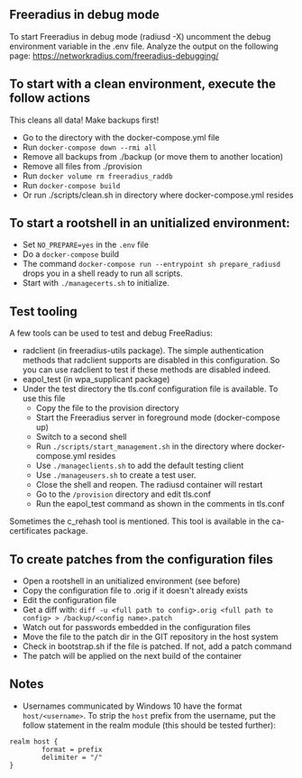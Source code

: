 ## Freeradius in debug mode
To start Freeradius in debug mode (radiusd -X) uncomment the debug environment variable in the .env file. Analyze the output on the following page: https://networkradius.com/freeradius-debugging/

## To start with a clean environment, execute the follow actions
This cleans all data! Make backups first!
- Go to the directory with the docker-compose.yml file
- Run `docker-compose down --rmi all`
- Remove all backups from ./backup (or move them to another location)
- Remove all files from ./provision
- Run `docker volume rm freeradius_raddb`
- Run `docker-compose build`
- Or run ./scripts/clean.sh in directory where docker-compose.yml resides

## To start a rootshell in an unitialized environment:
- Set `NO_PREPARE=yes` in the `.env` file
- Do a `docker-compose` build
- The command `docker-compose run --entrypoint sh prepare_radiusd` drops you in a shell ready to run all scripts.
- Start with `./managecerts.sh` to initialize.

## Test tooling
A few tools can be used to test and debug FreeRadius:
- radclient (in freeradius-utils package). The simple authentication methods that radclient supports are disabled in this configuration. So you can use radclient to test if these methods are disabled indeed.
- eapol_test (in wpa_supplicant package)
- Under the test directory the tls.conf configuration file is available. To use this file
  - Copy the file to the provision directory
  - Start the Freeradius server in foreground mode (docker-compose up)
  - Switch to a second shell
  - Run `./scripts/start_management.sh` in the directory where docker-compose.yml resides
  - Use `./manageclients.sh` to add the default testing client
  - Use `./manageusers.sh` to create a test user.
  - Close the shell and reopen. The radiusd container will restart
  - Go to the `/provision` directory and edit tls.conf
  - Run the eapol_test command as shown in the comments in tls.conf

Sometimes the c_rehash tool is mentioned. This tool is available in the ca-certificates package.
 
## To create patches from the configuration files
- Open a rootshell in an unitialized environment (see before)
- Copy the configuration file to <config name>.orig if it doesn't already exists
- Edit the configuration file
- Get a diff with: `diff -u <full path to config>.orig <full path to config> > /backup/<config name>.patch`
- Watch out for passwords embedded in the configuration files
- Move the file to the patch dir in the GIT repository in the host system
- Check in bootstrap.sh if the file is patched. If not, add a patch command
- The patch will be applied on the next build of the container

## Notes
- Usernames communicated by Windows 10 have the format `host/<username>`. To strip the `host` prefix from the username, put the follow statement in the realm module (this should be tested further):
```
realm host {
        format = prefix
        delimiter = "/"
}
```
